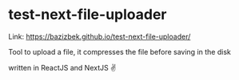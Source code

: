 # test-next-file-uploader

Link: https://bazizbek.github.io/test-next-file-uploader/

Tool to upload a file, it compresses the file before saving in the disk

written in ReactJS and NextJS ✌️
